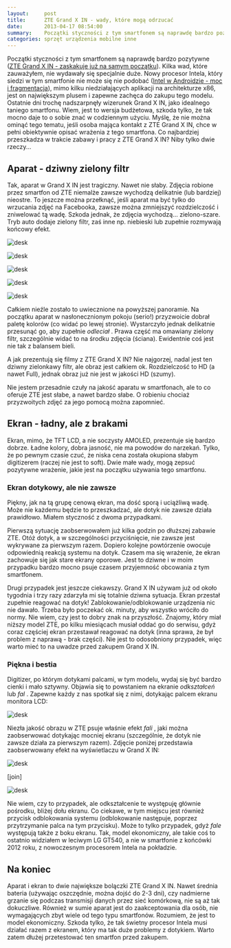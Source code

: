 ```yaml
---
layout:     post
title:      ZTE Grand X IN - wady, które mogą odrzucać
date:       2013-04-17 08:54:00
summary:    Początki styczności z tym smartfonem są naprawdę bardzo pozytywne (ZTE Grand X IN - zaskakuje już na samym początku). Kilka wad, które zauważyłem, nie wydawały się specjalnie duże. Nowy procesor Intela, który siedzi w tym smartfonie nie może się nie podobać (Intel w Androidzie - moc i fragmentacja),...
categories: sprzęt urządzenia mobilne inne
---
```




Początki styczności z tym smartfonem są naprawdę bardzo pozytywne ([ZTE Grand X IN - zaskakuje już na samym początku](http://www.dobreprogramy.pl/djfoxer/ZTE-Grand-X-IN-zaskakuje-juz-na-samym-poczatku,40532.html)). Kilka wad, które zauważyłem, nie wydawały się specjalnie duże. Nowy procesor Intela, który siedzi w tym smartfonie nie może się nie podobać ([Intel w Androidzie - moc i fragmentacja](http://www.dobreprogramy.pl/djfoxer/Intel-w-Androidzie-moc-i-fragmentacja,40608.html)), mimo kilku niedziałających aplikacji na architekturze x86, jest on największym plusem i zapewne zachęca do zakupu tego modelu. Ostatnie dni trochę nadszarpnęły wizerunek Grand X IN, jako idealnego taniego smartfonu. Wiem, jest to wersja budżetowa, szkoda tylko, że tak mocno daje to o sobie znać w codziennym użyciu. Myślę, że nie można ominąć tego tematu, jeśli osoba mająca kontakt z ZTE Grand X IN, chce w pełni obiektywnie opisać wrażenia z tego smartfona. Co najbardziej przeszkadza w trakcie zabawy i pracy z ZTE Grand X IN? Niby tylko dwie rzeczy...



## Aparat - dziwny zielony filtr


Tak, aparat w Grand X IN jest tragiczny. Nawet nie słaby. Zdjęcia robione przez smartfon od ZTE niemalże zawsze wychodzą delikatnie (lub bardziej) nieostre. To jeszcze można przełknąć, jeśli aparat ma być tylko do wrzucania zdjęć na Facebooka, zawsze można zmniejszyć rozdzielczość i zniwelować tą wadę. Szkoda jednak, że zdjęcia wychodzą... zielono-szare. Tryb auto dodaje zielony filtr, zaś inne np. niebieski lub zupełnie rozmywają końcowy efekt.



![desk](https://raw.githubusercontent.com/djfoxer/djfoxer.github.io/master/_img/2013-4-17-_95_/g_-_608x405_-_-_40649x20130417084657_0.jpg)




![desk](https://raw.githubusercontent.com/djfoxer/djfoxer.github.io/master/_img/2013-4-17-_95_/g_-_608x405_-_-_40649x20130415232234_0.jpg)




![desk](https://raw.githubusercontent.com/djfoxer/djfoxer.github.io/master/_img/2013-4-17-_95_/g_-_608x405_-_-_40649x20130415232228_0.jpg)





![desk](https://raw.githubusercontent.com/djfoxer/djfoxer.github.io/master/_img/2013-4-17-_95_/g_-_608x405_-_-_40649x20130422190506_0.jpg)




![desk](https://raw.githubusercontent.com/djfoxer/djfoxer.github.io/master/_img/2013-4-17-_95_/g_-_608x405_-_-_40649x20130422190511_0.jpg)



Całkiem nieźle zostało to uwiecznione na powyższej panoramie. Na początku aparat w nasłonecznionym pokoju (serio!) przyzwoicie dobrał paletę kolorów (co widać po lewej stronie). Wystarczyło jednak delikatnie przesunąć go, aby zupełnie  *odleciał* . Prawa część ma omawiany zielony filtr, szczególnie widać to na środku zdjęcia (ściana). Ewidentnie coś jest nie tak z balansem bieli. 

A jak prezentują się filmy z ZTE Grand X IN? Nie najgorzej, nadal jest ten dziwny zielonkawy filtr, ale obraz jest całkiem ok. Rozdzielczość to HD (a nawet Full), jednak obraz już nie jest w jakości HD (szumy).

Nie jestem przesadnie czuły na jakość aparatu w smartfonach, ale to co oferuje ZTE jest słabe, a nawet bardzo słabe. O robieniu chociaż przyzwoitych zdjęć za jego pomocą można zapomnieć.



## Ekran - ładny, ale z brakami


Ekran, mimo, że TFT LCD, a nie soczysty AMOLED, prezentuje się bardzo dobrze. Ładne kolory, dobra jasność, nie ma powodów do narzekań. Tylko, że po pewnym czasie czuć, że niska cena została okupiona słabym digitizerem (raczej nie jest to soft). Dwie małe wady, mogą zepsuć pozytywne wrażenie, jakie jest na początku używania tego smartfonu.



### Ekran dotykowy, ale nie zawsze


Piękny, jak na tą grupę cenową ekran, ma dość sporą i uciążliwą wadę. Może nie każdemu będzie to przeszkadzać, ale dotyk nie zawsze działa prawidłowo. Miałem styczność z dwoma przypadkami. 

Pierwszą sytuację zaobserwowałem już kilka godzin po dłuższej zabawie ZTE. Otóż dotyk, a w szczególności przyciśnięcie, nie zawsze jest wykrywane za pierwszym razem. Dopiero kolejne powtórzenie owocuje odpowiednią reakcją systemu na dotyk. Czasem ma się wrażenie, że ekran zachowuje się jak stare ekrany oporowe. Jest to dziwne i w moim przypadku bardzo mocno psuje czasem przyjemność obcowania z tym smartfonem. 

Drugi przypadek jest jeszcze ciekawszy. Grand X IN używam już od około tygodnia i trzy razy zdarzyła mi się totalnie dziwna sytuacja. Ekran przestał zupełnie reagować na dotyk! Zablokowanie/odblokowanie urządzenia nic nie dawało. Trzeba było poczekać ok. minuty, aby wszystko wróciło do normy. Nie wiem, czy jest to dobry znak na przyszłość. Znajomy, który miał niższy model ZTE, po kilku miesiącach musiał oddać go do serwisu, gdyż coraz częściej ekran przestawał reagować na dotyk (inna sprawa, że był problem z naprawą - brak części). Nie jest to odosobniony przypadek, więc warto mieć to na uwadze przed zakupem Grand X IN. 



### Piękna i bestia


Digitizer, po którym dotykami palcami, w tym modelu, wydaj się być bardzo cienki i mało sztywny. Objawia się to powstaniem na ekranie  *odkształceń*  lub  *fal* . Zapewne każdy z nas spotkał się z nimi, dotykając palcem ekranu monitora LCD:



![desk](https://raw.githubusercontent.com/djfoxer/djfoxer.github.io/master/_img/2013-4-17-_95_/g_-_608x405_-_-_40649x20130415234805_0.jpg)



Niezła jakość obrazu w ZTE psuje właśnie efekt  *fali* , jaki można zaobserwować dotykając mocniej ekranu (szczególnie, że dotyk nie zawsze działa za pierwszym razem). Zdjęcie poniżej przedstawia zaobserwowany efekt na wyświetlaczu w Grand X IN:



![desk](https://raw.githubusercontent.com/djfoxer/djfoxer.github.io/master/_img/2013-4-17-_95_/g_-_288x192_-_-_40649x20130415230709_0.jpg)

[join]

![desk](https://raw.githubusercontent.com/djfoxer/djfoxer.github.io/master/_img/2013-4-17-_95_/g_-_288x192_-_-_40649x20130415230703_0.png)



Nie wiem, czy to przypadek, ale odkształcenie te występuję głównie pośrodku, bliżej dołu ekranu. Co ciekawe, w tym miejscu jest również przycisk odblokowania systemu (odblokowanie następuje, poprzez przytrzymanie palca na tym przycisku). Może to tylko przypadek, gdyż  *fale*  występują także z boku ekranu. Tak, model ekonomiczny, ale takie coś to ostatnio widziałem w leciwym LG GT540, a nie w smartfonie z końcówki 2012 roku, z nowoczesnym procesorem Intela na pokładzie.




## Na koniec


Aparat i ekran to dwie największe bolączki ZTE Grand X IN. Nawet średnia bateria (używając oszczędnie, można dojść do 2-3 dni), czy nadmierne grzanie się podczas transmisji danych przez sieć komórkową, nie są aż tak dokuczliwe. Również w sumie aparat jest do zaakceptowania dla osób, nie wymagających zbyt wiele od tego typu smartfonów. Rozumiem, że jest to model ekonomiczny. Szkoda tylko, że tak świetny procesor Intela musi działać razem z ekranem, który ma tak duże problemy z dotykiem. Warto zatem dłużej przetestować ten smartfon przed zakupem.